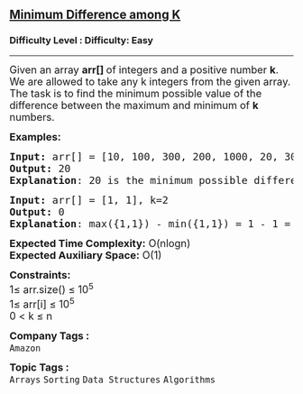 <h2><a href="https://www.geeksforgeeks.org/problems/minimum-difference-among-k5805/1?itm_source=geeksforgeeks&itm_medium=article&itm_campaign=practice_card">Minimum Difference among K</a></h2><h3>Difficulty Level : Difficulty: Easy</h3><hr><div class="problems_problem_content__Xm_eO"><p><span style="font-size: 18px;">Given an array<span style="box-sizing: border-box; margin: 0px; padding: 0px;"> </span><strong>arr[] </strong>of&nbsp;integers and a positive number&nbsp;<strong>k</strong>. We are allowed to take any k integers from the given array. The task is to find the minimum possible value of the difference between the maximum and minimum of <strong>k</strong> numbers.</span></p>
<p><span style="font-size: 18px;"><strong>Examples:</strong></span></p>
<pre><span style="font-size: 18px;"><strong>Input: </strong>arr[] = [10, 100, 300, 200, 1000, 20, 30], k=3
<strong>Output: </strong>20
<strong>Explanation</strong>: 20 is the minimum possible difference between any maximum and minimum of any k numbers.Given k = 3, we get the result 20 by selecting integers {10, 20, 30}.max(10, 20, 30) - min(10, 20, 30) = 30 - 10 = 20.</span></pre>
<pre><span style="font-size: 18px;"><strong>Input: </strong>arr[] = [1, 1], k=2
<strong>Output: </strong>0
<strong>Explanation</strong>: max({1,1}) - min({1,1}) = 1 - 1 = 0
</span></pre>
<p><span style="font-size: 18px;"><strong>Expected Time Complexity:</strong> O(nlogn)<br><strong>Expected Auxiliary Space:</strong> O(1)</span></p>
<p><span style="font-size: 18px;"><strong>Constraints:</strong><br>1≤ arr.size() ≤ 10<sup>5<br></sup></span><span style="font-size: 18px;">1≤ arr[i] ≤ 10<sup>5<br></sup></span><span style="font-size: 18px;">0 &lt; k ≤ n<br></span></p></div><p><span style=font-size:18px><strong>Company Tags : </strong><br><code>Amazon</code>&nbsp;<br><p><span style=font-size:18px><strong>Topic Tags : </strong><br><code>Arrays</code>&nbsp;<code>Sorting</code>&nbsp;<code>Data Structures</code>&nbsp;<code>Algorithms</code>&nbsp;